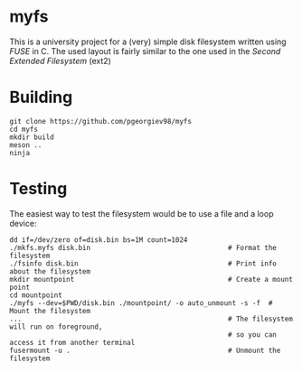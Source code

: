 # myfs

This is a university project for a (very) simple disk filesystem written using *FUSE* in C. The used layout is fairly similar to the one used in the *Second Extended Filesystem* (ext2)

# Building

	git clone https://github.com/pgeorgiev98/myfs
	cd myfs
	mkdir build
	meson ..
	ninja

# Testing

The easiest way to test the filesystem would be to use a file and a loop device:

	dd if=/dev/zero of=disk.bin bs=1M count=1024
	./mkfs.myfs disk.bin                                  # Format the filesystem
	./fsinfo disk.bin                                     # Print info about the filesystem
	mkdir mountpoint                                      # Create a mount point
	cd mountpoint
	./myfs --dev=$PWD/disk.bin ./mountpoint/ -o auto_unmount -s -f  # Mount the filesystem
	...                                                   # The filesystem will run on foreground,
	                                                      # so you can access it from another terminal
	fusermount -u .                                       # Unmount the filesystem
